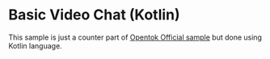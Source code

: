 Basic Video Chat (Kotlin)
==========================

This sample is just a counter part of [Opentok Official sample](https://github.com/opentok/opentok-android-sdk-samples/tree/master/Basic-Video-Chat) but done using Kotlin language.
